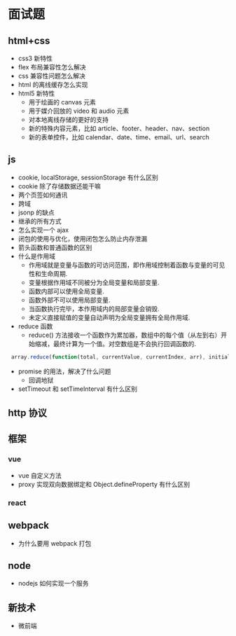 # 面试题

## html+css

- css3 新特性
- flex 布局兼容性怎么解决
- css 兼容性问题怎么解决
- html 的离线缓存怎么实现
- html5 新特性
  - 用于绘画的 canvas 元素
  - 用于媒介回放的 video 和 audio 元素
  - 对本地离线存储的更好的支持
  - 新的特殊内容元素，比如 article、footer、header、nav、section
  - 新的表单控件，比如 calendar、date、time、email、url、search

## js

- cookie, localStorage, sessionStorage 有什么区别
- cookie 除了存储数据还能干嘛
- 两个页签如何通讯
- 跨域
- jsonp 的缺点
- 继承的所有方式
- 怎么实现一个 ajax
- 闭包的使用与优化，使用闭包怎么防止内存泄漏
- 箭头函数和普通函数的区别
- 什么是作用域
  - 作用域就是变量与函数的可访问范围，即作用域控制着函数与变量的可见性和生命周期.
  - 变量根据作用域不同被分为全局变量和局部变量.
  - 函数内部可以使用全局变量.
  - 函数外部不可以使用局部变量.
  - 当函数执行完毕，本作用域内的局部变量会销毁.
  - 未定义直接赋值的变量自动声明为全局变量拥有全局作用域.
- reduce 函数
  - reduce() 方法接收一个函数作为累加器，数组中的每个值（从左到右）开始缩减，最终计算为一个值。对空数组是不会执行回调函数的.

```JavaScript
 array.reduce(function(total, currentValue, currentIndex, arr), initialValue)
```

- promise 的用法，解决了什么问题
  - 回调地狱
- setTimeout 和 setTimeInterval 有什么区别

## http 协议

## 框架

### vue

- vue 自定义方法
- proxy 实现双向数据绑定和 Object.defineProperty 有什么区别

### react

## webpack

- 为什么要用 webpack 打包

## node

- nodejs 如何实现一个服务

## 新技术

- 微前端